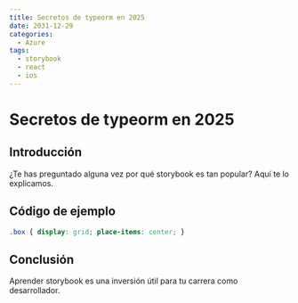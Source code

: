 ```yaml
---
title: Secretos de typeorm en 2025
date: 2031-12-29
categories:
  - Azure
tags:
  - storybook
  - react
  - ios
---
```


# Secretos de typeorm en 2025

## Introducción

¿Te has preguntado alguna vez por qué storybook es tan popular? Aquí te lo explicamos.

## Código de ejemplo

```css
.box { display: grid; place-items: center; }
```

## Conclusión

Aprender storybook es una inversión útil para tu carrera como desarrollador.